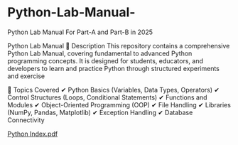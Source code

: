 # Python-Lab-Manual-
Python Lab Manual For Part-A and Part-B in 2025

Python Lab Manual
📌 Description
This repository contains a comprehensive Python Lab Manual, covering fundamental to advanced Python programming concepts. It is designed for students, educators, and developers to learn and practice Python through structured experiments and exercise

🔹 Topics Covered
✔ Python Basics (Variables, Data Types, Operators)
✔ Control Structures (Loops, Conditional Statements)
✔ Functions and Modules
✔ Object-Oriented Programming (OOP)
✔ File Handling
✔ Libraries (NumPy, Pandas, Matplotlib)
✔ Exception Handling
✔ Database Connectivity

[Python Index.pdf](https://github.com/user-attachments/files/19403327/Python.Index.pdf)
